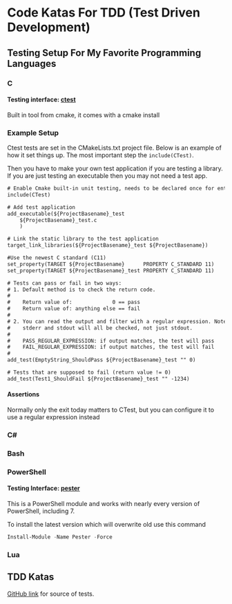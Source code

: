 # Code Katas For TDD (Test Driven Development)

## Testing Setup For My Favorite Programming Languages

### C

#### Testing interface: [ctest](https://gitlab.kitware.com/cmake/community/-/wikis/doc/ctest/Testing-With-CTest)

Built in tool from cmake, it comes with a cmake install

### Example Setup

Ctest tests are set in the CMakeLists.txt project file. Below is an example of
how it set things up. The most important step the `include(CTest)`.

Then you have to make your own test application if you are testing a library. If
you are just testing an executable then you may not need a test app.

```CMakeLists.txt
# Enable Cmake built-in unit testing, needs to be declared once for entire project
include(CTest)

# Add test application
add_executable(${ProjectBasename}_test
    ${ProjectBasename}_test.c
    )

# Link the static library to the test application
target_link_libraries(${ProjectBasename}_test ${ProjectBasename})

#Use the newest C standard (C11)
set_property(TARGET ${ProjectBasename}      PROPERTY C_STANDARD 11)
set_property(TARGET ${ProjectBasename}_test PROPERTY C_STANDARD 11)

# Tests can pass or fail in two ways:
# 1. Default method is to check the return code.
#
#    Return value of:             0 == pass
#    Return value of: anything else == fail
#
# 2. You can read the output and filter with a regular expression. Note that
#    stderr and stdout will all be checked, not just stdout.
#
#    PASS_REGULAR_EXPRESSION: if output matches, the test will pass
#    FAIL_REGULAR_EXPRESSION: if output matches, the test will fail
#
add_test(EmptyString_ShouldPass ${ProjectBasename}_test "" 0)

# Tests that are supposed to fail (return value != 0)
add_test(Test1_ShouldFail ${ProjectBasename}_test "" -1234)
```

#### Assertions

Normally only the exit today matters to CTest, but you can configure it to use a
regular expression instead

### C#

### Bash

### PowerShell

#### Testing Interface: [pester](https://github.com/pester/Pester)

This is a PowerShell module and works with nearly every version of PowerShell,
including 7.

To install the latest version which will overwrite old use this command

```powershell
Install-Module -Name Pester -Force
```

### Lua

## TDD Katas

[GitHub link](https://github.com/garora/TDD-Katas/blob/main/src/README.md#the-fizzbuzz-kata)
for source of tests.
